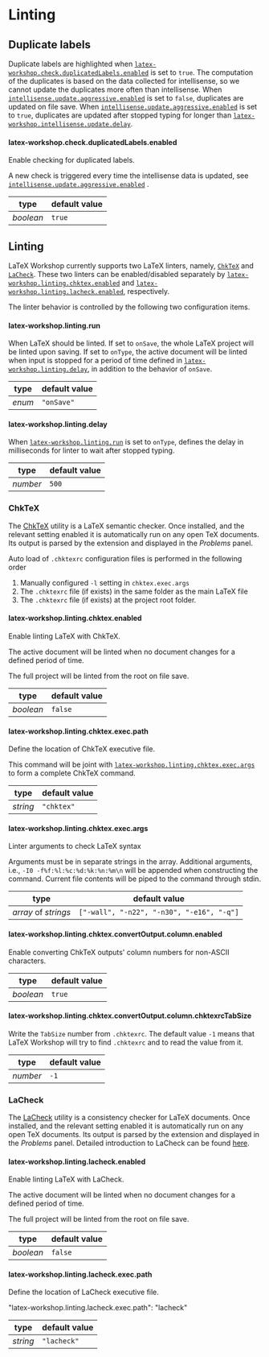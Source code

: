 # Linting

## Duplicate labels

Duplicate labels are highlighted when [`latex-workshop.check.duplicatedLabels.enabled`](#latex-workshopcheckduplicatedLabelsenabled) is set to `true`. The computation of the duplicates is based on the data collected for intellisense, so we cannot update the duplicates more often than intellisense. When [`intellisense.update.aggressive.enabled`](Intellisense#latex-workshopintellisenseupdateaggressiveenabled) is set to `false`, duplicates are updated on file save. When [`intellisense.update.aggressive.enabled`](Intellisense#latex-workshopintellisenseupdateaggressiveenabled) is set to `true`, duplicates are updated after stopped typing for longer than [`latex-workshop.intellisense.update.delay`](Intellisense#latex-workshopintellisenseupdatedelay).

#### latex-workshop.check.duplicatedLabels.enabled

Enable checking for duplicated labels.

A new check is triggered every time the intellisense data is updated, see [`intellisense.update.aggressive.enabled`](Intellisense#latex-workshopintellisenseupdateaggressiveenabled) .

| type      | default value |
| --------- | ------------- |
| _boolean_ | `true`        |

## Linting

LaTeX Workshop currently supports two LaTeX linters, namely, [`ChkTeX`](#chktex) and [`LaCheck`](#lacheck). These two linters can be enabled/disabled separately by [`latex-workshop.linting.chktex.enabled`](#latex-workshoplintingchktexenabled) and [`latex-workshop.linting.lacheck.enabled`](#latex-workshoplintinglacheckenabled), respectively.

The linter behavior is controlled by the following two configuration items.

#### latex-workshop.linting.run

When LaTeX should be linted. If set to `onSave`, the whole LaTeX project will be linted upon saving. If set to `onType`, the active document will be linted when input is stopped for a period of time defined in [`latex-workshop.linting.delay`](#latex-workshoplintingdelay), in addition to the behavior of `onSave`.

| type   | default value |
| ------ | ------------- |
| _enum_ | `"onSave"`    |

#### latex-workshop.linting.delay

When [`latex-workshop.linting.run`](#latex-workshoplintingrun) is set to `onType`, defines the delay in milliseconds for linter to wait after stopped typing. 

| type     | default value |
| -------- | ------------- |
| _number_ | `500`         |


### ChkTeX

The [ChkTeX](https://www.nongnu.org/chktex/) utility is a LaTeX semantic checker. Once installed, and the relevant setting enabled it is automatically run on any open TeX documents. Its output is parsed by the extension and displayed in the _Problems_ panel.

Auto load of `.chktexrc` configuration files is performed in the following order

1. Manually configured `-l` setting in `chktex.exec.args`
1. The `.chktexrc` file (if exists) in the same folder as the main LaTeX file
1. The `.chktexrc` file (if exists) at the project root folder.

#### latex-workshop.linting.chktex.enabled

Enable linting LaTeX with ChkTeX.

The active document will be linted when no document changes for a defined period of time.

The full project will be linted from the root on file save.

| type      | default value |
| --------- | ------------- |
| _boolean_ | `false`       |

#### latex-workshop.linting.chktex.exec.path

Define the location of ChkTeX executive file.

This command will be joint with [`latex-workshop.linting.chktex.exec.args`](#latex-workshoplintingchktexexecargs) to form a complete ChkTeX command.

| type     | default value |
| -------- | ------------- |
| _string_ | `"chktex"`    |

#### latex-workshop.linting.chktex.exec.args

Linter arguments to check LaTeX syntax

Arguments must be in separate strings in the array. Additional arguments, i.e., `-I0 -f%f:%l:%c:%d:%k:%n:%m\n` will be appended when constructing the command. Current file contents will be piped to the command through stdin.

| type                 | default value                             |
| -------------------- | ----------------------------------------- |
| _array_ of _strings_ | `["-wall", "-n22", "-n30", "-e16", "-q"]` |

#### latex-workshop.linting.chktex.convertOutput.column.enabled

Enable converting ChkTeX outputs' column numbers for non-ASCII characters.

| type      | default value |
| --------- | ------------- |
| _boolean_ | `true`        |

#### latex-workshop.linting.chktex.convertOutput.column.chktexrcTabSize

Write the `TabSize` number from `.chktexrc`. The default value `-1` means that LaTeX Workshop will try to find `.chktexrc` and to read the value from it.

| type     | default value |
| -------- | ------------- |
| _number_ | `-1`          |


### LaCheck

The [LaCheck](https://ctan.org/pkg/lacheck) utility is a consistency checker for LaTeX documents. Once installed, and the relevant setting enabled it is automatically run on any open TeX documents. Its output is parsed by the extension and displayed in the _Problems_ panel. Detailed introduction to LaCheck can be found [here](https://linux.die.net/man/1/lacheck).

#### latex-workshop.linting.lacheck.enabled

Enable linting LaTeX with LaCheck.

The active document will be linted when no document changes for a defined period of time.

The full project will be linted from the root on file save.

| type      | default value |
| --------- | ------------- |
| _boolean_ | `false`       |

#### latex-workshop.linting.lacheck.exec.path

Define the location of LaCheck executive file.

"latex-workshop.linting.lacheck.exec.path": "lacheck"

| type     | default value |
| -------- | ------------- |
| _string_ | `"lacheck"`    |
